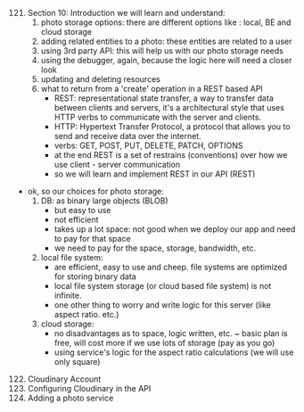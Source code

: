 121. Section 10: Introduction
     we will learn and understand:
     1. photo storage options: there are different options like : local, BE and cloud storage
     2. adding related entities to a photo: these entities are related to a user
     3. using 3rd party API: this will help us with our photo storage needs
     4. using the debugger, again, because the logic here will need a closer look
     5. updating and deleting resources
     6. what to return from a 'create' operation in a REST based API
          * REST: representational state transfer, a way to transfer data between clients and servers, it's a
            architectural style that uses HTTP verbs to communicate with the server and clients.
          * HTTP: Hypertext Transfer Protocol, a protocol that allows you to send and receive data over the internet.
          * verbs: GET, POST, PUT, DELETE, PATCH, OPTIONS
          * at the end REST is a set of restrains (conventions) over how we use client - server communication
          * so we will learn and implement REST in our API (REST)

* ok, so our choices for photo storage:
     1. DB: as binary large objects (BLOB)
          + but easy to use
          - not efficient
          - takes up a lot space: not good when we deploy our app and need to pay for that space
          - we need to pay for the space, storage, bandwidth, etc.
     2. local file system:
          + are efficient, easy to use and cheep. file systems are optimized for storing binary data
          - local file system storage (or cloud based file system) is not infinite.
          - one other thing to worry and write  logic for this server (like aspect ratio. etc.)
     3. cloud storage:
          + no disadvantages as to space, logic written, etc.
          ~ basic plan is free, will cost more if we use lots of storage (pay as you go)
          + using service's logic for the aspect ratio calculations (we will use only square)

122. Cloudinary Account
123. Configuring Cloudinary in the API
124. Adding a photo service
